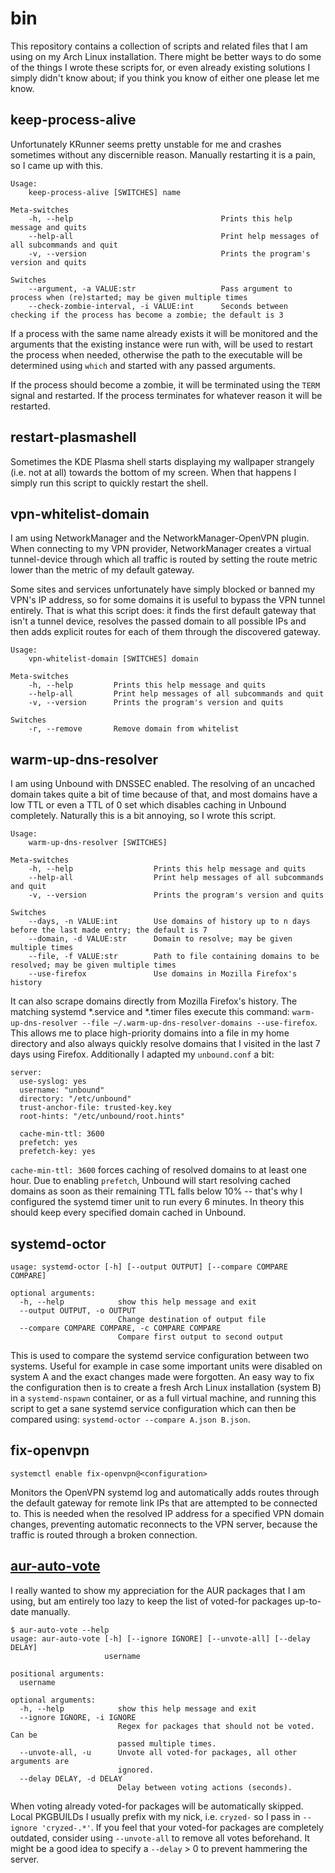 # bin
This repository contains a collection of scripts and related files that I am using on my Arch Linux installation. There
might be better ways to do some of the things I wrote these scripts for, or even already existing solutions I simply
didn't know about; if you think you know of either one please let me know.


## keep-process-alive
Unfortunately KRunner seems pretty unstable for me and crashes sometimes without any discernible reason. Manually
restarting it is a pain, so I came up with this.

```
Usage:
    keep-process-alive [SWITCHES] name

Meta-switches
    -h, --help                                 Prints this help message and quits
    --help-all                                 Print help messages of all subcommands and quit
    -v, --version                              Prints the program's version and quits

Switches
    --argument, -a VALUE:str                   Pass argument to process when (re)started; may be given multiple times
    --check-zombie-interval, -i VALUE:int      Seconds between checking if the process has become a zombie; the default is 3
```

If a process with the same name already exists it will be monitored and the arguments that the existing instance were
run with, will be used to restart the process when needed, otherwise the path to the executable will be determined using
`which` and started with any passed arguments.

If the process should become a zombie, it will be terminated using the `TERM` signal and restarted. If the process
terminates for whatever reason it will be restarted.


## restart-plasmashell
Sometimes the KDE Plasma shell starts displaying my wallpaper strangely (i.e. not at all) towards the bottom of my
screen. When that happens I simply run this script to quickly restart the shell.

## vpn-whitelist-domain
I am using NetworkManager and the NetworkManager-OpenVPN plugin. When connecting to my VPN provider, NetworkManager
creates a virtual tunnel-device through which all traffic is routed by setting the route metric lower than the metric
of my default gateway.

Some sites and services unfortunately have simply blocked or banned my VPN's IP address, so for some domains it is
useful to bypass the VPN tunnel entirely. That is what this script does: it finds the first default gateway that isn't a
tunnel device, resolves the passed domain to all possible IPs and then adds explicit routes for each of them through the
discovered gateway.

```
Usage:
    vpn-whitelist-domain [SWITCHES] domain

Meta-switches
    -h, --help         Prints this help message and quits
    --help-all         Print help messages of all subcommands and quit
    -v, --version      Prints the program's version and quits

Switches
    -r, --remove       Remove domain from whitelist
```


## warm-up-dns-resolver
I am using Unbound with DNSSEC enabled. The resolving of an uncached domain takes quite a bit of time because of that,
and most domains have a low TTL or even a TTL of 0 set which disables caching in Unbound completely. Naturally this is
a bit annoying, so I wrote this script.

```
Usage:
    warm-up-dns-resolver [SWITCHES]

Meta-switches
    -h, --help                  Prints this help message and quits
    --help-all                  Print help messages of all subcommands and quit
    -v, --version               Prints the program's version and quits

Switches
    --days, -n VALUE:int        Use domains of history up to n days before the last made entry; the default is 7
    --domain, -d VALUE:str      Domain to resolve; may be given multiple times
    --file, -f VALUE:str        Path to file containing domains to be resolved; may be given multiple times
    --use-firefox               Use domains in Mozilla Firefox's history
```

It can also scrape domains directly from Mozilla Firefox's history. The matching systemd *.service and *.timer files
execute this command: `warm-up-dns-resolver --file ~/.warm-up-dns-resolver-domains --use-firefox`. This allows me to
place high-priority domains into a file in my home directory and also always quickly resolve domains that I visited in
the last 7 days using Firefox. Additionally I adapted my `unbound.conf` a bit:

```
server:
  use-syslog: yes
  username: "unbound"
  directory: "/etc/unbound"
  trust-anchor-file: trusted-key.key
  root-hints: "/etc/unbound/root.hints"

  cache-min-ttl: 3600
  prefetch: yes
  prefetch-key: yes
```

`cache-min-ttl: 3600` forces caching of resolved domains to at least one hour. Due to enabling `prefetch`, Unbound will
start resolving cached domains as soon as their remaining TTL falls below 10% -- that's why I configured the systemd
timer unit to run every 6 minutes. In theory this should keep every specified domain cached in Unbound.


## systemd-octor
```
usage: systemd-octor [-h] [--output OUTPUT] [--compare COMPARE COMPARE]

optional arguments:
  -h, --help            show this help message and exit
  --output OUTPUT, -o OUTPUT
                        Change destination of output file
  --compare COMPARE COMPARE, -c COMPARE COMPARE
                        Compare first output to second output
```

This is used to compare the systemd service configuration between two systems. Useful for example in case some important
units were disabled on system A and the exact changes made were forgotten. An easy way to fix the configuration then is
to create a fresh Arch Linux installation (system B) in a `systemd-nspawn` container, or as a full virtual machine, and
running this script to get a sane systemd service configuration which can then be compared using:
`systemd-octor --compare A.json B.json`.


## fix-openvpn
```systemctl enable fix-openvpn@<configuration>```

Monitors the OpenVPN systemd log and automatically adds routes through the default gateway for remote link IPs that are
attempted to be connected to. This is needed when the resolved IP address for a specified VPN domain changes, preventing
automatic reconnects to the VPN server, because the traffic is routed through a broken connection.


## [aur-auto-vote](https://www.reddit.com/r/archlinux/comments/4ryh6t/aur_autovote/)
I really wanted to show my appreciation for the AUR packages that I am using, but am entirely too lazy to keep the list
of voted-for packages up-to-date manually.

    $ aur-auto-vote --help
    usage: aur-auto-vote [-h] [--ignore IGNORE] [--unvote-all] [--delay DELAY]
                         username

    positional arguments:
      username

    optional arguments:
      -h, --help            show this help message and exit
      --ignore IGNORE, -i IGNORE
                            Regex for packages that should not be voted. Can be
                            passed multiple times.
      --unvote-all, -u      Unvote all voted-for packages, all other arguments are
                            ignored.
      --delay DELAY, -d DELAY
                            Delay between voting actions (seconds).

When voting already voted-for packages will be automatically skipped. Local PKGBUILDs I usually prefix with my nick,
i.e. `cryzed-` so I pass in `--ignore 'cryzed-.*'`. If you feel that your voted-for packages are completely outdated,
consider using `--unvote-all` to remove all votes beforehand. It might be a good idea to specify a `--delay` > 0 to
prevent hammering the server.

